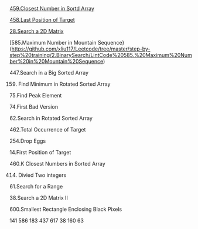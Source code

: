 
[459.Closest Number in Sortd Array](https://github.com/xliu117/Leetcode/tree/master/step-by-step%20training/2.BinarySearch/Closest%20Number%20in%20Sorted%20Array)

[458.Last Position of Target](https://github.com/xliu117/Leetcode/tree/master/step-by-step%20training/2.BinarySearch/Lintcode458.%20Last%20Position%20of%20Target)

[28.Search a 2D Matrix](https://github.com/xliu117/Leetcode/tree/master/step-by-step%20training/2.BinarySearch/Leetcode74.%20Search%20a%202D%20matrix)

[585.Maximum Number in Mountain Sequence}(https://github.com/xliu117/Leetcode/tree/master/step-by-step%20training/2.BinarySearch/LintCode%20585.%20Maximum%20Number%20in%20Mountain%20Sequence)

447.Search in a Big Sorted Array

159. Find Minimum in Rotated Sorted Array

75.Find Peak Element

74.First Bad Version

62.Search in Rotated Sorted Array


462.Total Occurrence of Target

254.Drop Eggs

14.First Position of Target

460.K Closest Numbers in Sorted Array

414. Divied Two integers

61.Search for a Range

38.Search a 2D Matrix II

600.Smallest Rectangle Enclosing Black Pixels

141
586
183
437
617
38
160
63
